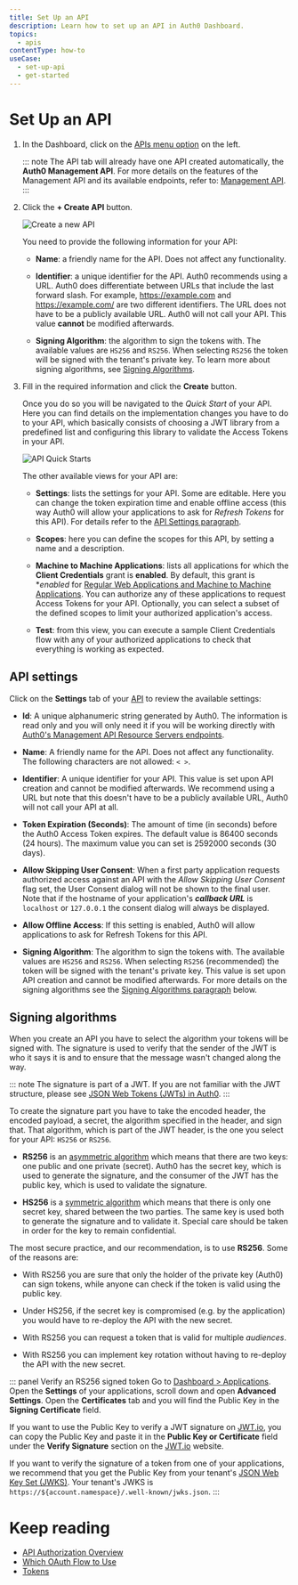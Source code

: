 ```yaml
---
title: Set Up an API
description: Learn how to set up an API in Auth0 Dashboard. 
topics:
  - apis
contentType: how-to
useCase:
  - set-up-api
  - get-started
---
```

# Set Up an API

1. In the Dashboard, click on the [APIs menu option](${manage_url}/#/apis) on the left.

    ::: note
    The API tab will already have one API created automatically, the **Auth0 Management API**. For more details on the features of the Management API and its available endpoints, refer to: [Management API](/api/management/v2).
    :::

2. Click the **+ Create API** button.

    ![Create a new API](/media/articles/api/overview/create-api.png)

    You need to provide the following information for your API:

    - **Name**: a friendly name for the API. Does not affect any functionality.

    - **Identifier**: a unique identifier for the API. Auth0 recommends using a URL. Auth0 does differentiate between URLs that include the last forward slash. For example, https://example.com and https://example.com/ are two different identifiers. The URL does not have to be a publicly available URL. Auth0 will not call your API. This value **cannot** be modified afterwards. 

    - **Signing Algorithm**: the algorithm to sign the tokens with. The available values are `HS256` and `RS256`. When selecting `RS256` the token will be signed with the tenant's private key. To learn more about signing algorithms, see [Signing Algorithms](/tokens/concepts/signing-algorithms).

3. Fill in the required information and click the **Create** button.

    Once you do so you will be navigated to the *Quick Start* of your API. Here you can find details on the implementation changes you have to do to your API, which basically consists of choosing a JWT library from a predefined list and configuring this library to validate the Access Tokens in your API.

    ![API Quick Starts](/media/articles/api/overview/quickstarts-view.png)

    The other available views for your API are:

    - **Settings**: lists the settings for your API. Some are editable. Here you can change the token expiration time and enable offline access (this way Auth0 will allow your applications to ask for <dfn data-key="refresh-token">Refresh Tokens</dfn> for this API). For details refer to the [API Settings paragraph](#api-settings).

    - **Scopes**: here you can define the scopes for this API, by setting a name and a description.

    - **Machine to Machine Applications**: lists all applications for which the **Client Credentials** grant is **enabled**. By default, this grant is **enabled* for [Regular Web Applications and Machine to Machine Applications](/applications). You can authorize any of these applications to request Access Tokens for your API. Optionally, you can select a subset of the defined scopes to  limit your authorized application's access. 

    - **Test**: from this view, you can execute a sample Client Credentials flow with any of your authorized applications to check that everything is working as expected.

## API settings

Click on the **Settings** tab of your [API](${manage_url}/#/apis) to review the available settings:

- **Id**: A unique alphanumeric string generated by Auth0. The information is read only and you will only need it if you will be working directly with [Auth0's Management API Resource Servers endpoints](/api/management/v2#!/Resource_Servers/get_resource_servers_by_id).

- **Name**: A friendly name for the API. Does not affect any functionality. The following characters are not allowed: `< >`.

- **Identifier**: A unique identifier for your API. This value is set upon API creation and cannot be modified afterwards. We recommend using a URL but note that this doesn't have to be a publicly available URL, Auth0 will not call your API at all.

- **Token Expiration (Seconds)**: The amount of time (in seconds) before the Auth0 Access Token expires. The default value is 86400 seconds (24 hours). The maximum value you can set is 2592000 seconds (30 days).

- **Allow Skipping User Consent**: When a first party application requests authorized access against an API with the *Allow Skipping User Consent* flag set, the User Consent dialog will not be shown to the final user. Note that if the hostname of your application's <dfn data-key="callback">**callback URL**</dfn> is `localhost` or `127.0.0.1` the consent dialog will always be displayed.

- **Allow Offline Access**: If this setting is enabled, Auth0 will allow applications to ask for Refresh Tokens for this API.

- **Signing Algorithm**: The algorithm to sign the tokens with. The available values are `HS256` and `RS256`. When selecting `RS256` (recommended) the token will be signed with the tenant's private key. This value is set upon API creation and cannot be modified afterwards. For more details on the signing algorithms see the [Signing Algorithms paragraph](#signing-algorithms) below.

## Signing algorithms

When you create an API you have to select the algorithm your tokens will be signed with. The signature is used to verify that the sender of the JWT is who it says it is and to ensure that the message wasn't changed along the way.

::: note
The signature is part of a JWT. If you are not familiar with the JWT structure, please see [JSON Web Tokens (JWTs) in Auth0](/jwt#what-is-the-json-web-token-structure-).
:::

To create the signature part you have to take the encoded header, the encoded payload, a secret, the algorithm specified in the header, and sign that. That algorithm, which is part of the JWT header, is the one you select for your API: `HS256` or `RS256`.

- **RS256** is an [asymmetric algorithm](https://en.wikipedia.org/wiki/Public-key_cryptography) which means that there are two keys: one public and one private (secret). Auth0 has the secret key, which is used to generate the signature, and the consumer of the JWT has the public key, which is used to validate the signature.

- **HS256** is a [symmetric algorithm](https://en.wikipedia.org/wiki/Symmetric-key_algorithm) which means that there is only one secret key, shared between the two parties. The same key is used both to generate the signature and to validate it. Special care should be taken in order for the key to remain confidential.

The most secure practice, and our recommendation, is to use **RS256**. Some of the reasons are:

- With RS256 you are sure that only the holder of the private key (Auth0) can sign tokens, while anyone can check if the token is valid using the public key.

- Under HS256, if the secret key is compromised (e.g. by the application) you would have to re-deploy the API with the new secret.

- With RS256 you can request a token that is valid for multiple <dfn data-key="audience">audiences</dfn>.

- With RS256 you can implement key rotation without having to re-deploy the API with the new secret.

::: panel Verify an RS256 signed token
Go to [Dashboard > Applications](${manage_url}/#/applications). Open the **Settings** of your applications, scroll down and open **Advanced Settings**. Open the **Certificates** tab and you will find the Public Key in the **Signing Certificate** field.

If you want to use the Public Key to verify a JWT signature on [JWT.io](https://jwt.io/), you can copy the Public Key and paste it in the **Public Key or Certificate** field under the **Verify Signature** section on the [JWT.io](https://jwt.io/) website.

If you want to verify the signature of a token from one of your applications, we recommend that you get the Public Key from your tenant's [JSON Web Key Set (JWKS)](/tokens/concepts/jwks). Your tenant's JWKS is `https://${account.namespace}/.well-known/jwks.json`.
:::

# Keep reading

- [API Authorization Overview](/api-auth)
- [Which OAuth Flow to Use](/api-auth/which-oauth-flow-to-use)
- [Tokens](/tokens)
